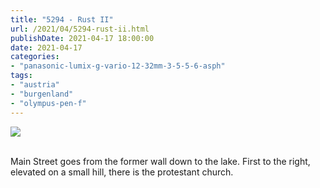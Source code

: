 ```yaml
---
title: "5294 - Rust II"
url: /2021/04/5294-rust-ii.html
publishDate: 2021-04-17 18:00:00
date: 2021-04-17
categories:
- "panasonic-lumix-g-vario-12-32mm-3-5-5-6-asph"
tags:
- "austria"
- "burgenland"
- "olympus-pen-f"
---
```

<div class="container">
<div class="center"><a target="_blank" href="https://d25zfm9zpd7gm5.cloudfront.net/1200x1200/2019/20190407_131527_lr.jpg"><img class="webfeedsFeaturedVisual" src="https://d25zfm9zpd7gm5.cloudfront.net/0600x0600/2019/20190407_131527_lr.jpg" /></a></div>
</div>
<br />

Main Street goes from the former wall down to the lake.
First to the right, elevated on a small hill, there is the
protestant church.
